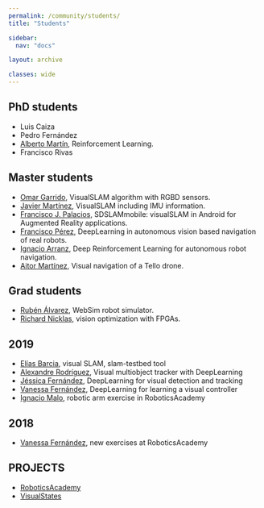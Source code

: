 ```yaml
---
permalink: /community/students/
title: "Students"

sidebar:
  nav: "docs"

layout: archive

classes: wide
---
```


## PhD students

  - Luis Caiza
  - Pedro Fernández
  - [Alberto Martín](https://roboticslaburjc.github.io/2019-phd-alberto-martin), Reinforcement Learning.
  - Francisco Rivas


## Master students

  - [Omar Garrido](https://roboticslaburjc.github.io/2019-tfm-omar-garrido), VisualSLAM algorithm with RGBD sensors.
  - [Javier Martínez](https://roboticslaburjc.github.io/2018-tfm-javier-martinez), VisualSLAM including IMU information.
  - [Francisco J. Palacios](https://roboticslaburjc.github.io/2018-tfm-Francisco-Palacios), SDSLAMmobile: visualSLAM in Android for Augmented Reality applications.
  - [Francisco Pérez](https://roboticslaburjc.github.io/2017-tfm-francisco-perez), DeepLearning in autonomous vision based navigation of real robots.
  - [Ignacio Arranz](https://roboticslaburjc.github.io/2019-tfm-ignacio-arranz), Deep Reinforcement Learning for autonomous robot navigation.
  - [Aitor Martínez](https://roboticslaburjc.github.io/2019-tfm-aitor-martinez), Visual navigation of a Tello drone.



## Grad students


- [Rubén Álvarez](https://roboticslaburjc.github.io/2019-tfg-ruben-alvarez), WebSim robot simulator.
- [Richard Nicklas](https://roboticslaburjc.github.io/2017-tfg-richard-nicklas), vision optimization with FPGAs.



## 2019

  - [Elías Barcia](https://roboticslaburjc.github.io/2017-tfm-elias-barcia), visual SLAM, slam-testbed tool
  - [Alexandre Rodríguez](https://roboticslaburjc.github.io/2017-tfm-alexandre-rodriguez), Visual multiobject tracker with DeepLearning
  - [Jéssica Fernández](https://roboticslaburjc.github.io/2018-tfm-Jessica-Fernandez), DeepLearning for visual detection and tracking
  - [Vanessa Fernández](https://roboticslaburjc.github.io/2017-tfm-vanessa-fernandez), DeepLearning for learning a visual controller
  - [Ignacio Malo](http://roboticslaburjc.github.io/2016-tfg-Ignacio-Malo), robotic arm exercise in RoboticsAcademy



## 2018


  - [Vanessa Fernández](http://roboticslaburjc.github.io/2016-tfg-vanessa-fernandez), new exercises at RoboticsAcademy




## PROJECTS

  - [RoboticsAcademy](https://jderobot.github.io/RoboticsAcademy)
  - [VisualStates](https://jderobot.github.io/VisualStates)
